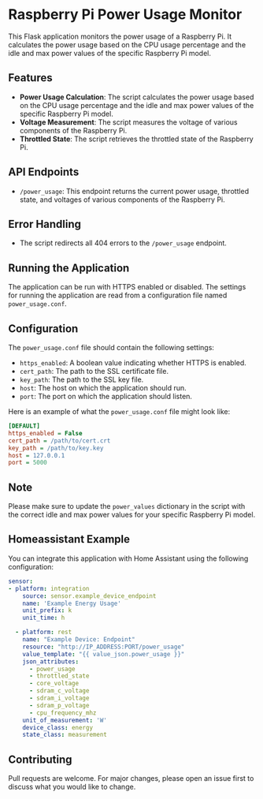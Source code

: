 # Raspberry Pi Power Usage Monitor

This Flask application monitors the power usage of a Raspberry Pi. It calculates the power usage based on the CPU usage percentage and the idle and max power values of the specific Raspberry Pi model.

## Features

- **Power Usage Calculation**: The script calculates the power usage based on the CPU usage percentage and the idle and max power values of the specific Raspberry Pi model.
- **Voltage Measurement**: The script measures the voltage of various components of the Raspberry Pi.
- **Throttled State**: The script retrieves the throttled state of the Raspberry Pi.

## API Endpoints

- `/power_usage`: This endpoint returns the current power usage, throttled state, and voltages of various components of the Raspberry Pi.

## Error Handling

- The script redirects all 404 errors to the `/power_usage` endpoint.

## Running the Application

The application can be run with HTTPS enabled or disabled. The settings for running the application are read from a configuration file named `power_usage.conf`.

## Configuration

The `power_usage.conf` file should contain the following settings:

- `https_enabled`: A boolean value indicating whether HTTPS is enabled.
- `cert_path`: The path to the SSL certificate file.
- `key_path`: The path to the SSL key file.
- `host`: The host on which the application should run.
- `port`: The port on which the application should listen.

Here is an example of what the `power_usage.conf` file might look like:

```ini
[DEFAULT]
https_enabled = False
cert_path = /path/to/cert.crt
key_path = /path/to/key.key
host = 127.0.0.1
port = 5000
```

## Note

Please make sure to update the `power_values` dictionary in the script with the correct idle and max power values for your specific Raspberry Pi model.

## Homeassistant Example

You can integrate this application with Home Assistant using the following configuration:

```yaml
sensor:
- platform: integration
    source: sensor.example_device_endpoint
    name: 'Example Energy Usage'
    unit_prefix: k
    unit_time: h

  - platform: rest
    name: "Example Device: Endpoint"
    resource: "http://IP_ADDRESS:PORT/power_usage"
    value_template: "{{ value_json.power_usage }}"
    json_attributes:
      - power_usage
      - throttled_state
      - core_voltage
      - sdram_c_voltage
      - sdram_i_voltage
      - sdram_p_voltage
      - cpu_frequency_mhz
    unit_of_measurement: 'W'
    device_class: energy
    state_class: measurement
```

## Contributing

Pull requests are welcome. For major changes, please open an issue first to discuss what you would like to change.
